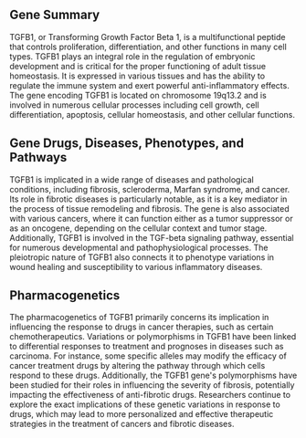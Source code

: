 ## Gene Summary
TGFB1, or Transforming Growth Factor Beta 1, is a multifunctional peptide that controls proliferation, differentiation, and other functions in many cell types. TGFB1 plays an integral role in the regulation of embryonic development and is critical for the proper functioning of adult tissue homeostasis. It is expressed in various tissues and has the ability to regulate the immune system and exert powerful anti-inflammatory effects. The gene encoding TGFB1 is located on chromosome 19q13.2 and is involved in numerous cellular processes including cell growth, cell differentiation, apoptosis, cellular homeostasis, and other cellular functions.

## Gene Drugs, Diseases, Phenotypes, and Pathways
TGFB1 is implicated in a wide range of diseases and pathological conditions, including fibrosis, scleroderma, Marfan syndrome, and cancer. Its role in fibrotic diseases is particularly notable, as it is a key mediator in the process of tissue remodeling and fibrosis. The gene is also associated with various cancers, where it can function either as a tumor suppressor or as an oncogene, depending on the cellular context and tumor stage. Additionally, TGFB1 is involved in the TGF-beta signaling pathway, essential for numerous developmental and pathophysiological processes. The pleiotropic nature of TGFB1 also connects it to phenotype variations in wound healing and susceptibility to various inflammatory diseases.

## Pharmacogenetics
The pharmacogenetics of TGFB1 primarily concerns its implication in influencing the response to drugs in cancer therapies, such as certain chemotherapeutics. Variations or polymorphisms in TGFB1 have been linked to differential responses to treatment and prognoses in diseases such as carcinoma. For instance, some specific alleles may modify the efficacy of cancer treatment drugs by altering the pathway through which cells respond to these drugs. Additionally, the TGFB1 gene's polymorphisms have been studied for their roles in influencing the severity of fibrosis, potentially impacting the effectiveness of anti-fibrotic drugs. Researchers continue to explore the exact implications of these genetic variations in response to drugs, which may lead to more personalized and effective therapeutic strategies in the treatment of cancers and fibrotic diseases.